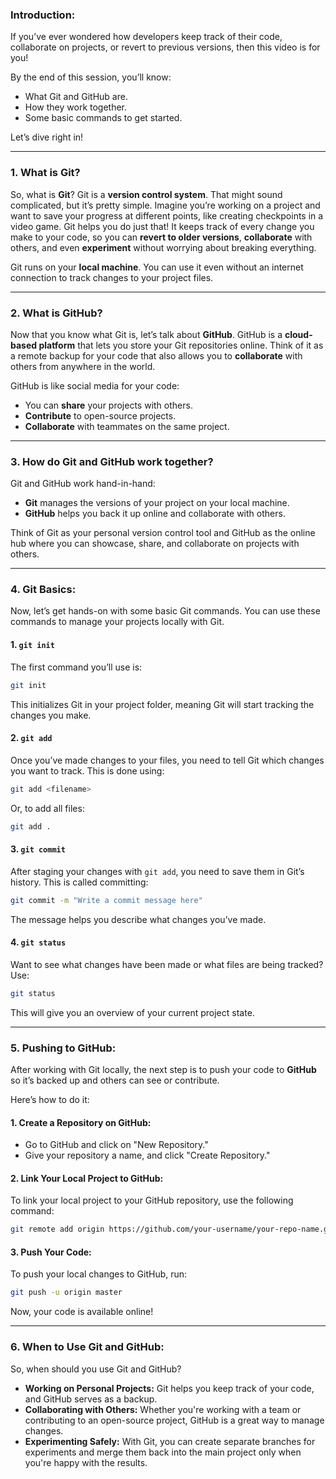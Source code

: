 

### **Introduction:**

If you’ve ever wondered how developers keep track of their code, collaborate on projects, or revert to previous versions, then this video is for you!

By the end of this session, you’ll know:
- What Git and GitHub are.
- How they work together.
- Some basic commands to get started.

Let’s dive right in!

---

### **1. What is Git?**

So, what is **Git**? Git is a **version control system**. That might sound complicated, but it’s pretty simple. Imagine you’re working on a project and want to save your progress at different points, like creating checkpoints in a video game. Git helps you do just that! It keeps track of every change you make to your code, so you can **revert to older versions**, **collaborate** with others, and even **experiment** without worrying about breaking everything.

Git runs on your **local machine**. You can use it even without an internet connection to track changes to your project files.

---

### **2. What is GitHub?**

Now that you know what Git is, let’s talk about **GitHub**. GitHub is a **cloud-based platform** that lets you store your Git repositories online. Think of it as a remote backup for your code that also allows you to **collaborate** with others from anywhere in the world. 

GitHub is like social media for your code:
- You can **share** your projects with others.
- **Contribute** to open-source projects.
- **Collaborate** with teammates on the same project.

---

### **3. How do Git and GitHub work together?**

Git and GitHub work hand-in-hand:
- **Git** manages the versions of your project on your local machine.
- **GitHub** helps you back it up online and collaborate with others.

Think of Git as your personal version control tool and GitHub as the online hub where you can showcase, share, and collaborate on projects with others.

---

### **4. Git Basics:**

Now, let’s get hands-on with some basic Git commands. You can use these commands to manage your projects locally with Git.

#### **1. `git init`**
The first command you’ll use is:
```bash
git init
```
This initializes Git in your project folder, meaning Git will start tracking the changes you make.

#### **2. `git add`**
Once you’ve made changes to your files, you need to tell Git which changes you want to track. This is done using:
```bash
git add <filename>
```
Or, to add all files:
```bash
git add .
```

#### **3. `git commit`**
After staging your changes with `git add`, you need to save them in Git’s history. This is called committing:
```bash
git commit -m "Write a commit message here"
```
The message helps you describe what changes you’ve made.

#### **4. `git status`**
Want to see what changes have been made or what files are being tracked? Use:
```bash
git status
```
This will give you an overview of your current project state.

---

### **5. Pushing to GitHub:**

After working with Git locally, the next step is to push your code to **GitHub** so it’s backed up and others can see or contribute.

Here’s how to do it:

#### **1. Create a Repository on GitHub:**
- Go to GitHub and click on "New Repository."
- Give your repository a name, and click "Create Repository."

#### **2. Link Your Local Project to GitHub:**
To link your local project to your GitHub repository, use the following command:
```bash
git remote add origin https://github.com/your-username/your-repo-name.git
```

#### **3. Push Your Code:**
To push your local changes to GitHub, run:
```bash
git push -u origin master
```
Now, your code is available online!

---

### **6. When to Use Git and GitHub:**

So, when should you use Git and GitHub?

- **Working on Personal Projects:** Git helps you keep track of your code, and GitHub serves as a backup.
- **Collaborating with Others:** Whether you're working with a team or contributing to an open-source project, GitHub is a great way to manage changes.
- **Experimenting Safely:** With Git, you can create separate branches for experiments and merge them back into the main project only when you're happy with the results.

